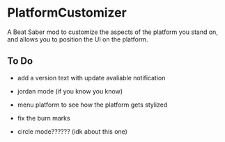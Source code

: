 # PlatformCustomizer

A Beat Saber mod to customize the aspects of the platform you stand on,
and allows you to position the UI on the platform.

## To Do

- add a version text with update avaliable notification

- jordan mode (if you know you know)

- menu platform to see how the platform gets stylized
- fix the burn marks
- circle mode?????? (idk about this one)
